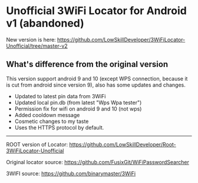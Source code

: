 # Unofficial 3WiFi Locator for Android v1 (abandoned)

New version is here: https://github.com/LowSkillDeveloper/3WiFiLocator-Unofficial/tree/master-v2


<h2>What's difference from the original version</h2>
<div>
This version support android 9 and 10 (except WPS connection, because it is cut from android since version 9),
also has some updates and changes.

<ul>
<li>Updated to latest pin data from 3WiFi</li>
<li>Updated local pin.db (from latest "Wps Wpa tester")</li>
<li>Permission fix for wifi on android 9 and 10 (not wps)</li>
<li>Added cooldown message</li>
<li>Cosmetic changes to my taste</li>
<li>Uses the HTTPS protocol by default.</li>
</ul>

------------------

ROOT version of Locator: https://github.com/LowSkillDeveloper/Root-3WiFiLocator-Unofficial

Original locator source: https://github.com/FusixGit/WiFiPasswordSearcher

3WIFI source: https://github.com/binarymaster/3WiFi

